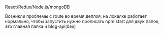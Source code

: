 React/Redux/Node.js/mongoDB

Возникли проблемы с route во время деплоя, на локалке работает нормально, чтобы запустить нужно прописать npm start для двук папок, это главная папка и blog-api(бэк)
